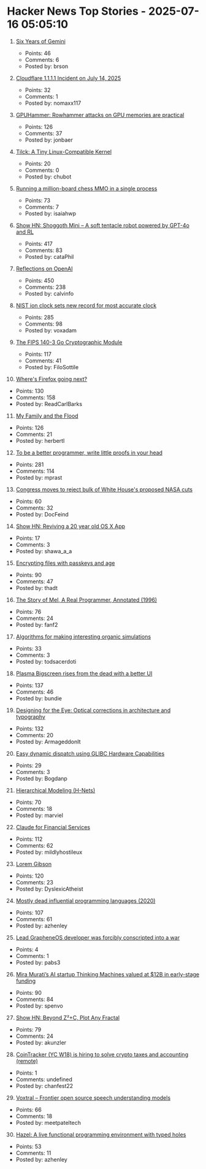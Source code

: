 # Hacker News Top Stories - 2025-07-16 05:05:10

1. [Six Years of Gemini](https://geminiprotocol.net/news/2025_06_20.gmi)
   - Points: 46
   - Comments: 6
   - Posted by: brson

2. [Cloudflare 1.1.1.1 Incident on July 14, 2025](https://blog.cloudflare.com/cloudflare-1-1-1-1-incident-on-july-14-2025/)
   - Points: 32
   - Comments: 1
   - Posted by: nomaxx117

3. [GPUHammer: Rowhammer attacks on GPU memories are practical](https://gpuhammer.com/)
   - Points: 126
   - Comments: 37
   - Posted by: jonbaer

4. [Tilck: A Tiny Linux-Compatible Kernel](https://github.com/vvaltchev/tilck)
   - Points: 20
   - Comments: 0
   - Posted by: chubot

5. [Running a million-board chess MMO in a single process](https://eieio.games/blog/a-million-realtime-chess-boards-in-a-single-process/)
   - Points: 73
   - Comments: 7
   - Posted by: isaiahwp

6. [Show HN: Shoggoth Mini – A soft tentacle robot powered by GPT-4o and RL](https://www.matthieulc.com/posts/shoggoth-mini)
   - Points: 417
   - Comments: 83
   - Posted by: cataPhil

7. [Reflections on OpenAI](https://calv.info/openai-reflections)
   - Points: 450
   - Comments: 238
   - Posted by: calvinfo

8. [NIST ion clock sets new record for most accurate clock](https://www.nist.gov/news-events/news/2025/07/nist-ion-clock-sets-new-record-most-accurate-clock-world)
   - Points: 285
   - Comments: 98
   - Posted by: voxadam

9. [The FIPS 140-3 Go Cryptographic Module](https://go.dev/blog/fips140)
   - Points: 117
   - Comments: 41
   - Posted by: FiloSottile

10. [Where's Firefox going next?](https://connect.mozilla.org/t5/discussions/where-s-firefox-going-next-you-tell-us/m-p/100698#M39094)
   - Points: 130
   - Comments: 158
   - Posted by: ReadCarlBarks

11. [My Family and the Flood](https://www.texasmonthly.com/news-politics/texas-flood-firsthand-account/)
   - Points: 126
   - Comments: 21
   - Posted by: herbertl

12. [To be a better programmer, write little proofs in your head](https://the-nerve-blog.ghost.io/to-be-a-better-programmer-write-little-proofs-in-your-head/)
   - Points: 281
   - Comments: 114
   - Posted by: mprast

13. [Congress moves to reject bulk of White House's proposed NASA cuts](https://arstechnica.com/space/2025/07/congress-moves-to-reject-bulk-of-white-houses-proposed-nasa-cuts/)
   - Points: 60
   - Comments: 32
   - Posted by: DocFeind

14. [Show HN: Reviving a 20 year old OS X App](https://andrewshaw.nl/blog/reviving-genius)
   - Points: 17
   - Comments: 3
   - Posted by: shawa_a_a

15. [Encrypting files with passkeys and age](https://words.filippo.io/passkey-encryption/)
   - Points: 90
   - Comments: 47
   - Posted by: thadt

16. [The Story of Mel, A Real Programmer, Annotated (1996)](https://users.cs.utah.edu/~elb/folklore/mel-annotated/node1.html#SECTION00010000000000000000)
   - Points: 76
   - Comments: 24
   - Posted by: fanf2

17. [Algorithms for making interesting organic simulations](https://bleuje.com/physarum-explanation/)
   - Points: 33
   - Comments: 3
   - Posted by: todsacerdoti

18. [Plasma Bigscreen rises from the dead with a better UI](https://www.neowin.net/news/kdes-android-tv-alternative-plasma-bigscreen-rises-from-the-dead-with-a-better-ui/)
   - Points: 137
   - Comments: 46
   - Posted by: bundie

19. [Designing for the Eye: Optical corrections in architecture and typography](https://www.nubero.ch/blog/015/)
   - Points: 132
   - Comments: 20
   - Posted by: ArmageddonIt

20. [Easy dynamic dispatch using GLIBC Hardware Capabilities](https://www.kvr.at/posts/easy-dynamic-dispatch-using-GLIBC-hardware-capabilities/)
   - Points: 29
   - Comments: 3
   - Posted by: Bogdanp

21. [Hierarchical Modeling (H-Nets)](https://cartesia.ai/blog/hierarchical-modeling)
   - Points: 70
   - Comments: 18
   - Posted by: marviel

22. [Claude for Financial Services](https://www.anthropic.com/news/claude-for-financial-services)
   - Points: 112
   - Comments: 62
   - Posted by: mildlyhostileux

23. [Lorem Gibson](http://loremgibson.com/)
   - Points: 120
   - Comments: 23
   - Posted by: DyslexicAtheist

24. [Mostly dead influential programming languages (2020)](https://www.hillelwayne.com/post/influential-dead-languages/)
   - Points: 107
   - Comments: 61
   - Posted by: azhenley

25. [Lead GrapheneOS developer was forcibly conscripted into a war](https://grapheneos.social/@GrapheneOS/114825492698412916)
   - Points: 4
   - Comments: 1
   - Posted by: pabs3

26. [Mira Murati’s AI startup Thinking Machines valued at $12B in early-stage funding](https://www.reuters.com/technology/mira-muratis-ai-startup-thinking-machines-raises-2-billion-a16z-led-round-2025-07-15/)
   - Points: 90
   - Comments: 84
   - Posted by: spenvo

27. [Show HN: Beyond Z²+C, Plot Any Fractal](https://www.juliascope.com/)
   - Points: 79
   - Comments: 24
   - Posted by: akunzler

28. [CoinTracker (YC W18) is hiring to solve crypto taxes and accounting (remote)](undefined)
   - Points: 1
   - Comments: undefined
   - Posted by: chanfest22

29. [Voxtral – Frontier open source speech understanding models](https://mistral.ai/news/voxtral)
   - Points: 66
   - Comments: 18
   - Posted by: meetpateltech

30. [Hazel: A live functional programming environment with typed holes](https://github.com/hazelgrove/hazel)
   - Points: 53
   - Comments: 11
   - Posted by: azhenley

